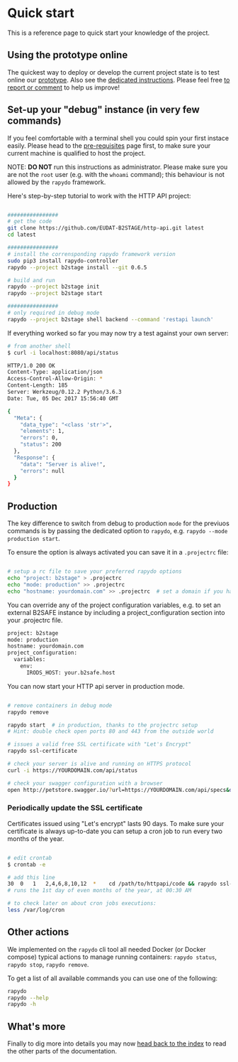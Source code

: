# Quick start #

This is a reference page to quick start your knowledge of the project.

## Using the prototype online ##

The quickest way to deploy or develop the current project state is to test online our [prototype](https://b2stage-test.cineca.it/api/status).
Also see the [dedicated instructions](prototype.md). Please feel free [to report or comment](https://gitter.im/EUDAT-B2STAGE/http-api) to help us improve!

## Set-up your "debug" instance (in very few commands) ##

If you feel comfortable with a terminal shell you could spin your first instace easily. Please head to the [pre-requisites](deploy/preq.md) page first, to make sure your current machine is qualified to host the project.

NOTE: **DO NOT** run this instructions as administrator. Please make sure you are not the `root` user (e.g. with the `whoami` command); this behaviour is not allowed by the `rapydo` framework.

Here's step-by-step tutorial to work with the HTTP API project:
```bash

################
# get the code
git clone https://github.com/EUDAT-B2STAGE/http-api.git latest
cd latest

################
# install the corrensponding rapydo framework version
sudo pip3 install rapydo-controller
rapydo --project b2stage install --git 0.6.5

# build and run
rapydo --project b2stage init
rapydo --project b2stage start

################
# only required in debug mode
rapydo --project b2stage shell backend --command 'restapi launch'
```

If everything worked so far you may now try a test against your own server:
```bash
# from another shell
$ curl -i localhost:8080/api/status

HTTP/1.0 200 OK
Content-Type: application/json
Access-Control-Allow-Origin: *
Content-Length: 185
Server: Werkzeug/0.12.2 Python/3.6.3
Date: Tue, 05 Dec 2017 15:56:40 GMT

{
  "Meta": {
    "data_type": "<class 'str'>",
    "elements": 1,
    "errors": 0,
    "status": 200
  },
  "Response": {
    "data": "Server is alive!",
    "errors": null
  }
}
```


## Production

The key difference to switch from debug to production `mode` for the previuos commands is by passing the dedicated option to `rapydo`, e.g. `rapydo --mode production start`.

To ensure the option is always activated you can save it in a `.projectrc` file:

```bash

# setup a rc file to save your preferred rapydo options
echo "project: b2stage" > .projectrc
echo "mode: production" >> .projectrc
echo "hostname: yourdomain.com" >> .projectrc  # set a domain if you have one
```

You can override any of the project configuration variables, e.g. to set an external B2SAFE instance by including a project_configuration section into your .projectrc file.

```bash
project: b2stage
mode: production
hostname: yourdomain.com
project_configuration:
  variables:
    env:
      IRODS_HOST: your.b2safe.host
```

You can now start your HTTP api server in production mode.

```bash

# remove containers in debug mode
rapydo remove

rapydo start  # in production, thanks to the projectrc setup
# Hint: double check open ports 80 and 443 from the outside world

# issues a valid free SSL certificate with "Let's Encrypt"
rapydo ssl-certificate

# check your server is alive and running on HTTPS protocol
curl -i https://YOURDOMAIN.com/api/status

# check your swagger configuration with a browser
open http://petstore.swagger.io/?url=https://YOURDOMAIN.com/api/specs&docExpansion=none
```


### Periodically update the SSL certificate

Certificates issued using "Let's encrypt" lasts 90 days.
To make sure your certificate is always up-to-date you can setup a cron job to run every two months of the year.

```bash

# edit crontab
$ crontab -e

# add this line
30  0   1   2,4,6,8,10,12  *    cd /path/to/httpapi/code && rapydo ssl-certificate
# runs the 1st day of even months of the year, at 00:30 AM

# to check later on about cron jobs executions:
less /var/log/cron
```

## Other actions

We implemented on the `rapydo` cli tool all needed Docker (or Docker compose) typical actions to manage running containers: `rapydo status`, `rapydo stop`, `rapydo remove`.

To get a list of all available commands you can use one of the following:
```bash
rapydo
rapydo --help
rapydo -h
```


## What's more

Finally to dig more into details you may now [head back to the index](../README.md#documentation) to read the other parts of the documentation.
